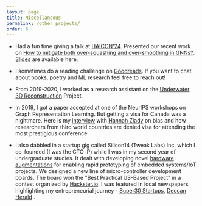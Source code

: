 ```yaml
---
layout: page
title: Miscellaneous
permalink: /other_projects/
order: 6
---
```


* Had a fun time giving a talk at [HAICON'24](https://haicon24.de). Presented our recent work on [How to mitigate both over-squashing and over-smoothing in GNNs?](https://arxiv.org/pdf/2404.04612v1). [Slides](https://docs.google.com/presentation/d/1ePhopveXDyZ2o-P2sdoSHXnofouhgC8D4vu8qGei8mY/edit?usp=sharing) are available here.

* I sometimes do a reading challenge on [Goodreads](https://www.goodreads.com/user/show/145296740-adarsh). If you want to chat about books, poetry and ML research feel free to reach out!

* From 2019-2020, I worked as a research assistant on the [Underwater 3D Reconstruction](https://cevi.co.in/projects/sponsored/dst-dp) Project.

  
* In 2019, I got a paper accepted at one of the NeurIPS workshops on Graph Representation Learning. But getting a visa for Canada was a nightmare. Here is my [interview](https://edition.cnn.com/2019/11/13/tech/ai-conference-african-academics/index.html) with [Hannah Ziady](https://x.com/hannaziady?s=20) on bias and how researchers from third world countries are denied visa for attending the most prestigious conference

* I also dabbled in a startup gig called Silicon14 (Tweak Labs) Inc. which I co-founded (I was the CTO :P) while I was in my second year of undergraduate studies. It dealt with developing novel [hardware augmentations](https://xlr8community.github.io/) for enabling rapid prototyping of embedded systems/IoT projects. We designed a new line of micro-controller development boards. The board won the "Best Practical US-Based Project" in a contest organized by [Hackster.io](https://www.hackster.io/adarshmj/accexlron-a-rapid-prototyping-board-5d86c3). I was featured in local newspapers highlighting my entrepreneurial journey -  [Super30 Startups](https://timesnext.com/samar-am-and-adarsh-jamandani-startup-silicon14/), [Deccan Herald](https://www.deccanherald.com/content/649025/city-youth-bring-tech-solutions.html) .

